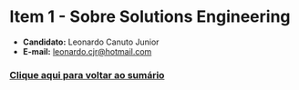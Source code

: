 # Item 1 - Sobre Solutions Engineering
- **Candidato:** Leonardo Canuto Junior<br />
- **E-mail:** leonardo.cjr@hotmail.com
### [Clique aqui para voltar ao sumário](https://github.com/leonardocjr/LEONARDO_CANUTO_DDF_SOLUTIONS_032024/blob/main/README.md)
